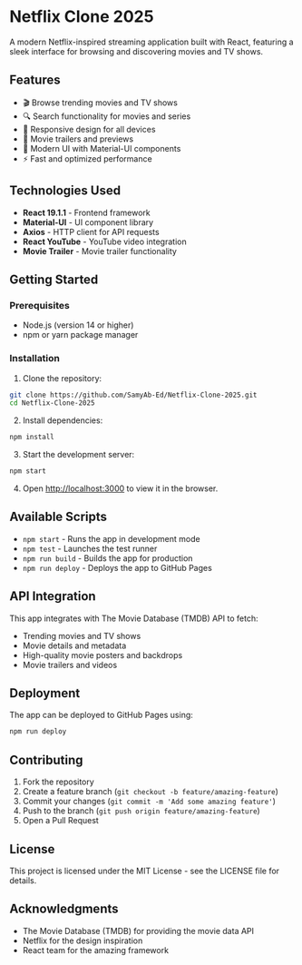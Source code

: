 # Netflix Clone 2025

A modern Netflix-inspired streaming application built with React, featuring a sleek interface for browsing and discovering movies and TV shows.

## Features

- 🎬 Browse trending movies and TV shows
- 🔍 Search functionality for movies and series
- 📱 Responsive design for all devices
- 🎥 Movie trailers and previews
- 🎨 Modern UI with Material-UI components
- ⚡ Fast and optimized performance

## Technologies Used

- **React 19.1.1** - Frontend framework
- **Material-UI** - UI component library
- **Axios** - HTTP client for API requests
- **React YouTube** - YouTube video integration
- **Movie Trailer** - Movie trailer functionality

## Getting Started

### Prerequisites

- Node.js (version 14 or higher)
- npm or yarn package manager

### Installation

1. Clone the repository:

```bash
git clone https://github.com/SamyAb-Ed/Netflix-Clone-2025.git
cd Netflix-Clone-2025
```

2. Install dependencies:

```bash
npm install
```

3. Start the development server:

```bash
npm start
```

4. Open [http://localhost:3000](http://localhost:3000) to view it in the browser.

## Available Scripts

- `npm start` - Runs the app in development mode
- `npm test` - Launches the test runner
- `npm run build` - Builds the app for production
- `npm run deploy` - Deploys the app to GitHub Pages

## API Integration

This app integrates with The Movie Database (TMDB) API to fetch:

- Trending movies and TV shows
- Movie details and metadata
- High-quality movie posters and backdrops
- Movie trailers and videos

## Deployment

The app can be deployed to GitHub Pages using:

```bash
npm run deploy
```

## Contributing

1. Fork the repository
2. Create a feature branch (`git checkout -b feature/amazing-feature`)
3. Commit your changes (`git commit -m 'Add some amazing feature'`)
4. Push to the branch (`git push origin feature/amazing-feature`)
5. Open a Pull Request

## License

This project is licensed under the MIT License - see the LICENSE file for details.

## Acknowledgments

- The Movie Database (TMDB) for providing the movie data API
- Netflix for the design inspiration
- React team for the amazing framework
